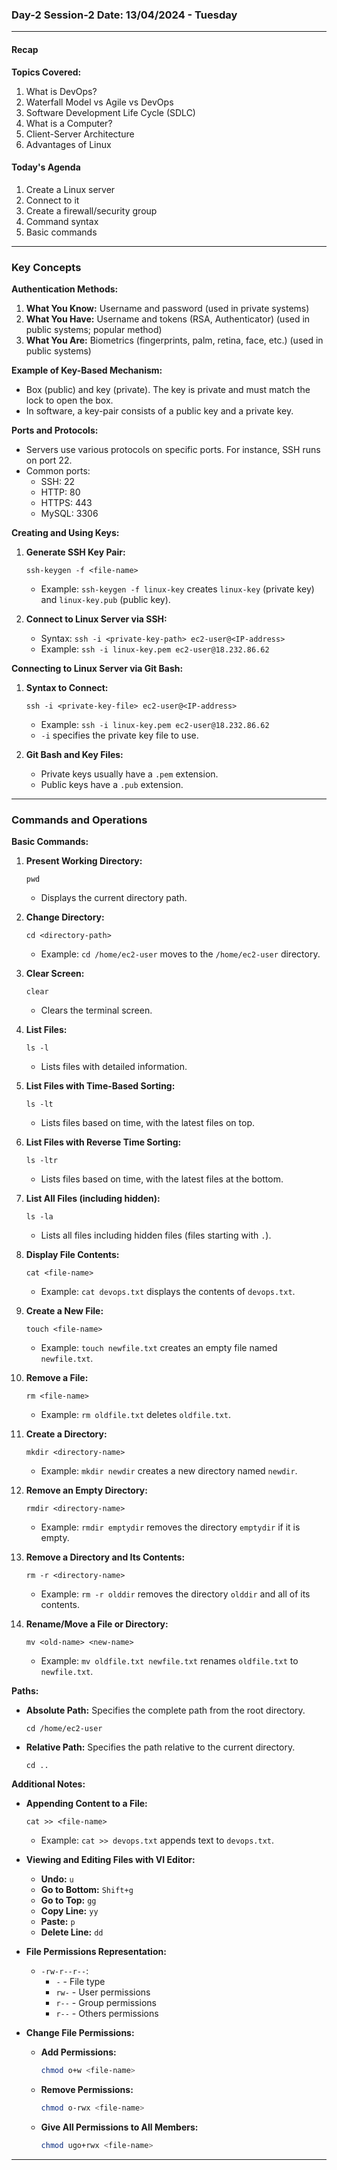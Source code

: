 
### Day-2 Session-2 Date: 13/04/2024 - Tuesday
-------------------------------------------------
#### Recap
**Topics Covered:**
1. What is DevOps?
2. Waterfall Model vs Agile vs DevOps
3. Software Development Life Cycle (SDLC)
4. What is a Computer?
5. Client-Server Architecture
6. Advantages of Linux

#### Today's Agenda
1. Create a Linux server
2. Connect to it
3. Create a firewall/security group
4. Command syntax
5. Basic commands

---

### Key Concepts

**Authentication Methods:**
1. **What You Know:** Username and password (used in private systems)
2. **What You Have:** Username and tokens (RSA, Authenticator) (used in public systems; popular method)
3. **What You Are:** Biometrics (fingerprints, palm, retina, face, etc.) (used in public systems)

**Example of Key-Based Mechanism:**
- Box (public) and key (private). The key is private and must match the lock to open the box.
- In software, a key-pair consists of a public key and a private key.

**Ports and Protocols:**
- Servers use various protocols on specific ports. For instance, SSH runs on port 22.
- Common ports:
  - SSH: 22
  - HTTP: 80
  - HTTPS: 443
  - MySQL: 3306

**Creating and Using Keys:**
1. **Generate SSH Key Pair:**
   ```
   ssh-keygen -f <file-name>
   ```
   - Example: `ssh-keygen -f linux-key` creates `linux-key` (private key) and `linux-key.pub` (public key).

2. **Connect to Linux Server via SSH:**
   - Syntax: `ssh -i <private-key-path> ec2-user@<IP-address>`
   - Example: `ssh -i linux-key.pem ec2-user@18.232.86.62`

**Connecting to Linux Server via Git Bash:**
1. **Syntax to Connect:**
   ```
   ssh -i <private-key-file> ec2-user@<IP-address>
   ```
   - Example: `ssh -i linux-key.pem ec2-user@18.232.86.62`
   - `-i` specifies the private key file to use.

2. **Git Bash and Key Files:**
   - Private keys usually have a `.pem` extension.
   - Public keys have a `.pub` extension.

---

### Commands and Operations

**Basic Commands:**
1. **Present Working Directory:**
   ```
   pwd
   ```
   - Displays the current directory path.

2. **Change Directory:**
   ```
   cd <directory-path>
   ```
   - Example: `cd /home/ec2-user` moves to the `/home/ec2-user` directory.

3. **Clear Screen:**
   ```
   clear
   ```
   - Clears the terminal screen.

4. **List Files:**
   ```
   ls -l
   ```
   - Lists files with detailed information.

5. **List Files with Time-Based Sorting:**
   ```
   ls -lt
   ```
   - Lists files based on time, with the latest files on top.

6. **List Files with Reverse Time Sorting:**
   ```
   ls -ltr
   ```
   - Lists files based on time, with the latest files at the bottom.

7. **List All Files (including hidden):**
   ```
   ls -la
   ```
   - Lists all files including hidden files (files starting with `.`).

8. **Display File Contents:**
   ```
   cat <file-name>
   ```
   - Example: `cat devops.txt` displays the contents of `devops.txt`.

9. **Create a New File:**
   ```
   touch <file-name>
   ```
   - Example: `touch newfile.txt` creates an empty file named `newfile.txt`.

10. **Remove a File:**
    ```
    rm <file-name>
    ```
    - Example: `rm oldfile.txt` deletes `oldfile.txt`.

11. **Create a Directory:**
    ```
    mkdir <directory-name>
    ```
    - Example: `mkdir newdir` creates a new directory named `newdir`.

12. **Remove an Empty Directory:**
    ```
    rmdir <directory-name>
    ```
    - Example: `rmdir emptydir` removes the directory `emptydir` if it is empty.

13. **Remove a Directory and Its Contents:**
    ```
    rm -r <directory-name>
    ```
    - Example: `rm -r olddir` removes the directory `olddir` and all of its contents.

14. **Rename/Move a File or Directory:**
    ```
    mv <old-name> <new-name>
    ```
    - Example: `mv oldfile.txt newfile.txt` renames `oldfile.txt` to `newfile.txt`.

**Paths:**
- **Absolute Path:** Specifies the complete path from the root directory.
  ```
  cd /home/ec2-user
  ```
- **Relative Path:** Specifies the path relative to the current directory.
  ```
  cd ..
  ```

**Additional Notes:**
- **Appending Content to a File:**
  ```
  cat >> <file-name>
  ```
  - Example: `cat >> devops.txt` appends text to `devops.txt`.

- **Viewing and Editing Files with VI Editor:**
  - **Undo:** `u`
  - **Go to Bottom:** `Shift+g`
  - **Go to Top:** `gg`
  - **Copy Line:** `yy`
  - **Paste:** `p`
  - **Delete Line:** `dd`

- **File Permissions Representation:**
  - `-rw-r--r--`:
    - `-` - File type
    - `rw-` - User permissions
    - `r--` - Group permissions
    - `r--` - Others permissions

- **Change File Permissions:**
  - **Add Permissions:**
    ```bash
    chmod o+w <file-name>
    ```
  - **Remove Permissions:**
    ```bash
    chmod o-rwx <file-name>
    ```
  - **Give All Permissions to All Members:**
    ```bash
    chmod ugo+rwx <file-name>
    ```

---
